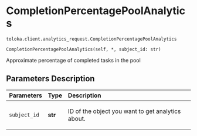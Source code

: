 # CompletionPercentagePoolAnalytics
`toloka.client.analytics_request.CompletionPercentagePoolAnalytics`

```
CompletionPercentagePoolAnalytics(self, *, subject_id: str)
```

Approximate percentage of completed tasks in the pool

## Parameters Description

| Parameters | Type | Description |
| :----------| :----| :-----------|
`subject_id`|**str**|<p>ID of the object you want to get analytics about.</p>

